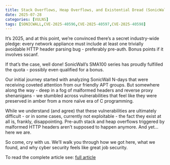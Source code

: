 ```yaml
---
title: Stack Overflows, Heap Overflows, and Existential Dread (SonicWall SMA100 CVE-2025-40596, CVE-2025-40597 and CVE-2025-40598)
date: 2025-07-28
categories: [VULNS]
tags: [SONICWALL,CVE-2025-40596,CVE-2025-40597,CVE-2025-40598]
---
```


It’s 2025, and at this point, we’re convinced there’s a secret industry-wide pledge: every network appliance must include at least one trivially avoidable HTTP header parsing bug - preferably pre-auth. Bonus points if it involves sscanf.

If that’s the case, well done! SonicWall’s SMA100 series has proudly fulfilled the quota - possibly even qualified for a bonus.

Our initial journey started with analyzing SonicWall N-days that were receiving coveted attention from our friendly APT groups. But somewhere along the way - deep in a fog of malformed headers and reverse proxy shenanigans - we stumbled across vulnerabilities that feel like they were preserved in amber from a more naïve era of C programming.

While we understand (and agree) that these vulnerabilities are ultimately difficult - or in some cases, currently not exploitable - the fact they exist at all is, frankly, disappointing. Pre-auth stack and heap overflows triggered by malformed HTTP headers aren’t supposed to happen anymore. And yet… here we are.

So come, cry with us. We’ll walk you through how we got here, what we found, and why cyber security feels like great job security.

To read the complete article see: [full article](https://labs.watchtowr.com/stack-overflows-heap-overflows-and-existential-dread-sonicwall-sma100-cve-2025-40596-cve-2025-40597-and-cve-2025-40598/) 
